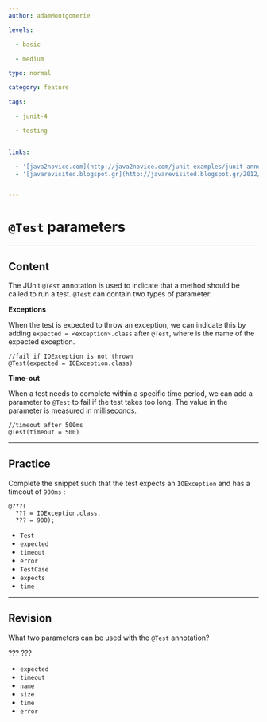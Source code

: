 ```yaml
---
author: adamMontgomerie

levels:

  - basic

  - medium

type: normal

category: feature

tags:

  - junit-4

  - testing


links:

  - '[java2novice.com](http://java2novice.com/junit-examples/junit-annotations/){website}'
  - '[javarevisited.blogspot.gr](http://javarevisited.blogspot.gr/2012/06/junit4-annotations-test-examples-and.html){website}'


---
```


# `@Test` parameters

---
## Content

The JUnit `@Test` annotation is used to indicate that a method should be called to run a test. `@Test` can contain two types of parameter:

**Exceptions**

When the test is expected to throw an exception, we can indicate this by adding `expected = <exception>.class` after `@Test`, where <exception> is the name of the expected exception.

```
//fail if IOException is not thrown
@Test(expected = IOException.class)
```
**Time-out**

When a test needs to complete within a specific time period, we can add a parameter to `@Test` to fail if the test takes too long. The value in the parameter is measured in milliseconds.
```
//timeout after 500ms
@Test(timeout = 500)
```

---
## Practice

Complete the snippet such that the test expects an `IOException`  and has a timeout of `900ms` :

```
@???(
  ??? = IOException.class,
  ??? = 900);
```


* `Test`
* `expected`
* `timeout`
* `error`
* `TestCase`
* `expects`
* `time`

---
## Revision

What two parameters can be used with the `@Test` annotation?

???
???


* `expected`
* `timeout`
* `name`
* `size`
* `time`
* `error`

 
